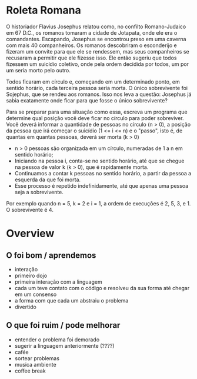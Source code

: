# Roleta Romana

O historiador Flavius Josephus relatou como, no confilto Romano-Judaico em 67 D.C., os romanos tomaram a cidade de Jotapata, onde ele era o comandantes. Escapando, Josephus se encontrou preso em uma caverna com mais 40 companheiros. Os romanos descobriram o esconderijo e fizeram um convite para que ele se rendessem, mas seus companheiros se recusaram a permitir que ele fizesse isso. Ele então sugeriu que todos fizessem um suicídio coletivo, onde pela ordem decidida por todos, um por um seria morto pelo outro.

Todos ficaram em círculo e, começando em um determinado ponto, em sentido horário, cada terceira pessoa seria morta. O único sobrevivente foi Sojephus, que se rendeu aos romanos. Isso nos leva a questão: Josephus já sabia exatamente onde ficar para que fosse o único sobrevivente?

Para se preparar para uma situação como essa, escreva um programa que determine qual posição você deve ficar no círculo para poder sobreviver. Você deverá informar a quantidade de pessoas no círculo (n > 0), a posição da pessoa que irá começar o suicídio (1 <= i <= n) e o "passo", isto é, de quantas em quantas pessoas, deverá ser morta (k > 0)

- n > 0 pessoas são organizada em um círculo, numeradas de 1 a n em sentido horário;
- Iniciando na pessoa i, conta-se no sentido horário, até que se chegue na pessoa de valor k (k > 0), que é rapidamente morta.
- Continuamos a contar k pessoas no sentido horário, a partir da pessoa a esquerda da que foi morta.
- Esse processo é repetido indefinidamente, até que apenas uma pessoa seja a sobrevivente.

Por exemplo quando n = 5, k = 2 e i = 1, a ordem de execuções é 2, 5, 3, e 1. O sobrevivente é 4.


# Overview

## O foi bom / aprendemos
- interação
- primeiro dojo
- primeira interação com a linguagem
- cada um teve contato com o código e resolveu da sua forma até chegar em um consenso
- a forma com que cada um abstraiu o problema
- divertido

## O que foi ruim / pode melhorar
- entender o problema foi demorado
- sugerir a linguagem anteriormente (????)
- cafée
- sortear problemas
- musica ambiente
- coffee break